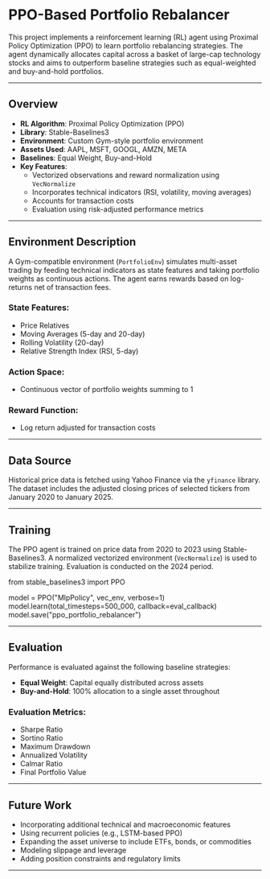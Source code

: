
# PPO-Based Portfolio Rebalancer

This project implements a reinforcement learning (RL) agent using Proximal Policy Optimization (PPO) to learn portfolio rebalancing strategies. The agent dynamically allocates capital across a basket of large-cap technology stocks and aims to outperform baseline strategies such as equal-weighted and buy-and-hold portfolios.

---

## Overview

- **RL Algorithm**: Proximal Policy Optimization (PPO)
- **Library**: Stable-Baselines3
- **Environment**: Custom Gym-style portfolio environment
- **Assets Used**: AAPL, MSFT, GOOGL, AMZN, META
- **Baselines**: Equal Weight, Buy-and-Hold
- **Key Features**:
  - Vectorized observations and reward normalization using `VecNormalize`
  - Incorporates technical indicators (RSI, volatility, moving averages)
  - Accounts for transaction costs
  - Evaluation using risk-adjusted performance metrics

---

## Environment Description

A Gym-compatible environment (`PortfolioEnv`) simulates multi-asset trading by feeding technical indicators as state features and taking portfolio weights as continuous actions. The agent earns rewards based on log-returns net of transaction fees.

### State Features:
- Price Relatives
- Moving Averages (5-day and 20-day)
- Rolling Volatility (20-day)
- Relative Strength Index (RSI, 5-day)

### Action Space:
- Continuous vector of portfolio weights summing to 1

### Reward Function:
- Log return adjusted for transaction costs

---

## Data Source

Historical price data is fetched using Yahoo Finance via the `yfinance` library. The dataset includes the adjusted closing prices of selected tickers from January 2020 to January 2025.

---

## Training

The PPO agent is trained on price data from 2020 to 2023 using Stable-Baselines3. A normalized vectorized environment (`VecNormalize`) is used to stabilize training. Evaluation is conducted on the 2024 period.

from stable_baselines3 import PPO

model = PPO("MlpPolicy", vec_env, verbose=1)
model.learn(total_timesteps=500_000, callback=eval_callback)
model.save("ppo_portfolio_rebalancer")

---

## Evaluation

Performance is evaluated against the following baseline strategies:

- **Equal Weight**: Capital equally distributed across assets
- **Buy-and-Hold**: 100% allocation to a single asset throughout

### Evaluation Metrics:
- Sharpe Ratio
- Sortino Ratio
- Maximum Drawdown
- Annualized Volatility
- Calmar Ratio
- Final Portfolio Value

---

## Future Work

- Incorporating additional technical and macroeconomic features
- Using recurrent policies (e.g., LSTM-based PPO)
- Expanding the asset universe to include ETFs, bonds, or commodities
- Modeling slippage and leverage
- Adding position constraints and regulatory limits

---
